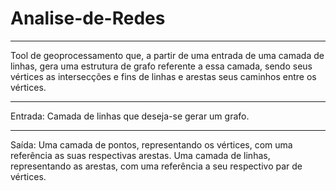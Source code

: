 # Analise-de-Redes

---

Tool de geoprocessamento que, a partir de uma entrada de uma camada de linhas, gera uma estrutura de grafo referente a essa camada, sendo seus vértices as intersecções e fins de linhas e arestas seus caminhos entre os vértices.

---

Entrada:
Camada de linhas que deseja-se gerar um grafo.

---

Saída:
Uma camada de pontos, representando os vértices, com uma referência as suas respectivas arestas.
Uma camada de linhas, representando as arestas, com uma referência a seu respectivo par de vértices.
